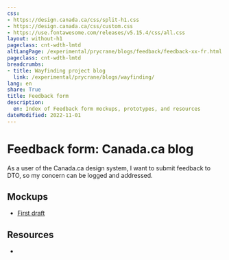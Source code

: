 ```yaml
---
css:
- https://design.canada.ca/css/split-h1.css
- https://design.canada.ca/css/custom.css
- https://use.fontawesome.com/releases/v5.15.4/css/all.css
layout: without-h1
pageclass: cnt-wdth-lmtd
altLangPage: /experimental/prycrane/blogs/feedback/feedback-xx-fr.html
pageclass: cnt-wdth-lmtd
breadcrumbs:
- title: Wayfinding project blog
  link: /experimental/prycrane/blogs/wayfinding/
lang: en
share: True
title: Feedback form
description: 
  en: Index of Feedback form mockups, prototypes, and resources 
dateModified: 2022-11-01
---
```

<div class="container">
	<div class="row">
		<div class="col-md-6">
			<h1 property="name" id="wb-cont" dir="ltr"><span class="stacked"><span>Feedback form</span>: <span>Canada.ca blog</span></span></h1>
	 <p>As a user of the Canada.ca design system, I want to submit feedback to DTO, so my concern can be logged and addressed.</p>
		</div>
		<div class="col-md-6 mrgn-tp-sm hidden-sm hidden-xs provisional gc-topic-bg">
			<div data-bgimg="/experimental/prycrane/blogs/feedback/images/feedback-02.png"></div>
		</div>
	</div>
</div>

<section>	
	<h2>Mockups</h2>  

  <ul>
    <li><a href="feedback-01-en.html">First draft</a></li>   
  </ul>
        </section>
	<section>
	<h2>Resources</h2> 
        <ul>
		<li></li>
        </ul>
</section>
